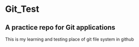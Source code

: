 # Git_Test 
## A practice repo for Git applications
This is my learning and testing place of git file system in github
